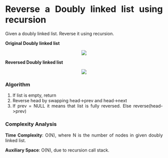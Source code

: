 <div align="justify">

# Reverse a Doubly linked list using recursion

Given a doubly linked list. Reverse it using recursion.

__Original Doubly linked list__

<div align="center">
<img src="https://media.geeksforgeeks.org/wp-content/uploads/1-25.jpg">
</div>

__Reversed Doubly linked list__

<div align="center">
<img src="https://media.geeksforgeeks.org/wp-content/uploads/2-23.jpg">
</div>

### Algorithm

1. If list is empty, return 
2. Reverse head by swapping head->prev and head->next 
3. If prev = NULL it means that list is fully reversed. Else reverse(head->prev) 

### Complexity Analysis

__Time Complexity__: O(N), where N is the number of nodes in given doubly linked list.

__Auxiliary Space__: O(N), due to recursion call stack.

</div>